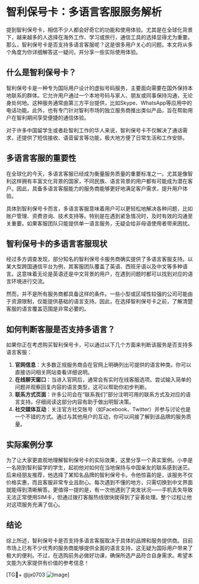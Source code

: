 # 智利保号卡：多语言客服服务解析

提到智利保号卡，相信不少人都会好奇它的功能和使用体验。尤其是在全球化背景下，越来越多的人选择在海外工作、学习或旅行，通信工具的选择显得尤为重要。那么，智利保号卡是否支持多语言客服呢？这是很多用户关心的问题。本文将从多个角度为你详细解答这一疑问，并分享一些实际使用体验。

## 什么是智利保号卡？

智利保号卡是一种专为国际用户设计的虚拟号码服务，主要面向需要在国外保持本地联系的群体。它允许用户通过一个本地号码与家人、朋友或同事保持沟通，无论身处何地。这种服务通常由第三方平台提供，比如Skype、WhatsApp等应用中的电话功能。此外，也有专门针对智利市场的独立服务商推出类似产品，旨在帮助用户在智利期间享受便捷的通信体验。

对于许多中国留学生或者赴智利工作的华人来说，智利保号卡不仅解决了通话需求，还提供了短信接收、语音留言等功能，极大地方便了日常生活和工作安排。

## 多语言客服的重要性

在全球化的今天，多语言客服已经成为衡量服务质量的重要标准之一。尤其是像智利这样拥有丰富文化背景的国家，不同民族、语言背景的用户都有可能成为潜在客户。因此，具备多语言客服能力的服务商能够更好地满足客户需求，提升用户体验。

具体到智利保号卡而言，多语言客服意味着用户可以更轻松地解决各种问题，比如账户管理、资费咨询、技术支持等。特别是在遇到紧急情况时，及时有效的沟通至关重要。如果客服团队只能提供单一语言服务，无疑会给非母语使用者带来困扰。

## 智利保号卡的多语言客服现状

经过多方调查发现，部分知名的智利保号卡服务商确实提供了多语言客服支持。以某大型跨国通信平台为例，其客服团队覆盖了英语、西班牙语以及中文等多种语言。这意味着无论是英语还是中文背景的用户，在遇到问题时都可以找到对应的语言环境进行交流。

然而，并不是所有服务商都具备这样的条件。一些小型或区域性较强的公司可能由于资源限制，仅能提供基础的语言支持。因此，在选择智利保号卡之前，了解清楚客服的语言覆盖范围是非常必要的。

## 如何判断客服是否支持多语言？

如果你正在考虑购买智利保号卡，可以通过以下几个方面来判断该服务是否支持多语言客服：

1. **官网信息**：大多数正规服务商会在官网上明确列出可提供的语言种类。你可以直接访问相关网站查看详细说明。
2. **在线聊天窗口**：当进入官网后，通常会有实时在线客服选项。尝试输入简单的问题并观察回复内容的语言类型，这可以帮助你初步判断。
3. **联系方式页面**：许多公司会在“联系我们”部分注明可用的联系方式及对应的语言支持。仔细阅读这部分内容有助于做出明智决策。
4. **社交媒体互动**：关注官方社交账号（如Facebook、Twitter）并参与讨论也是一个不错的方式。通过与其他用户的互动，你可以间接了解到该品牌的服务质量。

## 实际案例分享

为了让大家更直观地理解智利保号卡的实际效果，这里分享一个真实案例。小李是一名刚到智利留学的学生，起初他对如何在当地保持与中国亲友的联系感到迷茫。后来经朋友推荐，他选择了某知名品牌的智利保号卡。令他惊喜的是，该服务不仅价格实惠，而且客服非常专业且耐心。每次遇到不懂的地方，只需切换到中文界面就能得到清晰解答。更值得一提的是，有一次他遇到了突发状况——手机丢失导致无法正常使用SIM卡，但通过拨打客服热线很快就得到了妥善处理。整个过程让他对这项服务充满了信心。

## 结论

综上所述，智利保号卡是否支持多语言客服取决于具体的品牌和服务提供商。目前市场上已有不少优秀的服务商能够提供全面的语言支持，这无疑为国际用户带来了极大的便利。不过，在选购前务必做好功课，确保所选产品符合自身需求。希望本文能为大家提供有价值的参考信息！

[TG💪+ @jx0703 ![Image](https://github.com/user-attachments/assets/dbca1d08-cadb-493c-b0ec-ad6f7a83f270)]